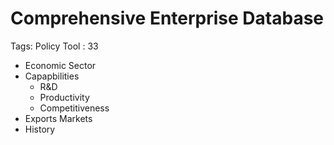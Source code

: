 # Comprehensive Enterprise Database

Tags: Policy Tool
: 33

- Economic Sector
- Capapbilities
    - R&D
    - Productivity
    - Competitiveness
- Exports Markets
- History